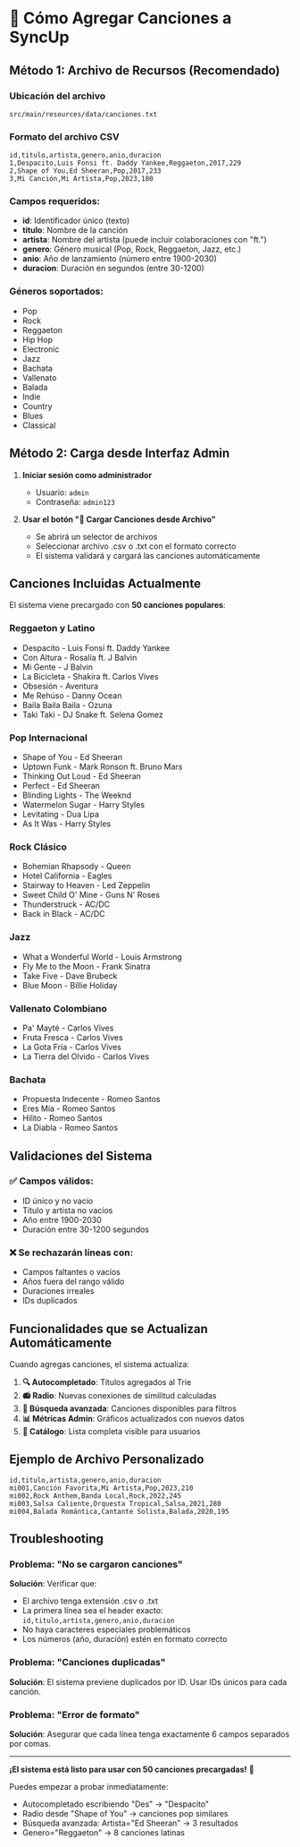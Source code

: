 # 🎵 Cómo Agregar Canciones a SyncUp

## Método 1: Archivo de Recursos (Recomendado)

### Ubicación del archivo
```
src/main/resources/data/canciones.txt
```

### Formato del archivo CSV
```
id,titulo,artista,genero,anio,duracion
1,Despacito,Luis Fonsi ft. Daddy Yankee,Reggaeton,2017,229
2,Shape of You,Ed Sheeran,Pop,2017,233
3,Mi Canción,Mi Artista,Pop,2023,180
```

### Campos requeridos:
- **id**: Identificador único (texto)
- **titulo**: Nombre de la canción
- **artista**: Nombre del artista (puede incluir colaboraciones con "ft.")
- **genero**: Género musical (Pop, Rock, Reggaeton, Jazz, etc.)
- **anio**: Año de lanzamiento (número entre 1900-2030)
- **duracion**: Duración en segundos (entre 30-1200)

### Géneros soportados:
- Pop
- Rock  
- Reggaeton
- Hip Hop
- Electronic
- Jazz
- Bachata
- Vallenato
- Balada
- Indie
- Country
- Blues
- Classical

## Método 2: Carga desde Interfaz Admin

1. **Iniciar sesión como administrador**
   - Usuario: `admin`
   - Contraseña: `admin123`

2. **Usar el botón "📁 Cargar Canciones desde Archivo"**
   - Se abrirá un selector de archivos
   - Seleccionar archivo .csv o .txt con el formato correcto
   - El sistema validará y cargará las canciones automáticamente

## Canciones Incluidas Actualmente

El sistema viene precargado con **50 canciones populares**:

### Reggaeton y Latino
- Despacito - Luis Fonsi ft. Daddy Yankee
- Con Altura - Rosalía ft. J Balvin  
- Mi Gente - J Balvin
- La Bicicleta - Shakira ft. Carlos Vives
- Obsesión - Aventura
- Me Rehúso - Danny Ocean
- Baila Baila Baila - Ozuna
- Taki Taki - DJ Snake ft. Selena Gomez

### Pop Internacional
- Shape of You - Ed Sheeran
- Uptown Funk - Mark Ronson ft. Bruno Mars
- Thinking Out Loud - Ed Sheeran
- Perfect - Ed Sheeran
- Blinding Lights - The Weeknd
- Watermelon Sugar - Harry Styles
- Levitating - Dua Lipa
- As It Was - Harry Styles

### Rock Clásico
- Bohemian Rhapsody - Queen
- Hotel California - Eagles
- Stairway to Heaven - Led Zeppelin
- Sweet Child O' Mine - Guns N' Roses
- Thunderstruck - AC/DC
- Back in Black - AC/DC

### Jazz
- What a Wonderful World - Louis Armstrong
- Fly Me to the Moon - Frank Sinatra
- Take Five - Dave Brubeck
- Blue Moon - Billie Holiday

### Vallenato Colombiano
- Pa' Mayté - Carlos Vives
- Fruta Fresca - Carlos Vives
- La Gota Fría - Carlos Vives
- La Tierra del Olvido - Carlos Vives

### Bachata
- Propuesta Indecente - Romeo Santos
- Eres Mía - Romeo Santos
- Hilito - Romeo Santos
- La Diabla - Romeo Santos

## Validaciones del Sistema

### ✅ Campos válidos:
- ID único y no vacío
- Título y artista no vacíos
- Año entre 1900-2030
- Duración entre 30-1200 segundos

### ❌ Se rechazarán líneas con:
- Campos faltantes o vacíos
- Años fuera del rango válido
- Duraciones irreales
- IDs duplicados

## Funcionalidades que se Actualizan Automáticamente

Cuando agregas canciones, el sistema actualiza:

1. **🔍 Autocompletado**: Títulos agregados al Trie
2. **📻 Radio**: Nuevas conexiones de similitud calculadas
3. **🔎 Búsqueda avanzada**: Canciones disponibles para filtros
4. **📊 Métricas Admin**: Gráficos actualizados con nuevos datos
5. **🎵 Catálogo**: Lista completa visible para usuarios

## Ejemplo de Archivo Personalizado

```csv
id,titulo,artista,genero,anio,duracion
mi001,Canción Favorita,Mi Artista,Pop,2023,210
mi002,Rock Anthem,Banda Local,Rock,2022,245
mi003,Salsa Caliente,Orquesta Tropical,Salsa,2021,280
mi004,Balada Romántica,Cantante Solista,Balada,2020,195
```

## Troubleshooting

### Problema: "No se cargaron canciones"
**Solución**: Verificar que:
- El archivo tenga extensión .csv o .txt
- La primera línea sea el header exacto: `id,titulo,artista,genero,anio,duracion`
- No haya caracteres especiales problemáticos
- Los números (año, duración) estén en formato correcto

### Problema: "Canciones duplicadas"
**Solución**: El sistema previene duplicados por ID. Usar IDs únicos para cada canción.

### Problema: "Error de formato"
**Solución**: Asegurar que cada línea tenga exactamente 6 campos separados por comas.

---

**¡El sistema está listo para usar con 50 canciones precargadas!** 🎵

Puedes empezar a probar inmediatamente:
- Autocompletado escribiendo "Des" → "Despacito"
- Radio desde "Shape of You" → canciones pop similares
- Búsqueda avanzada: Artista="Ed Sheeran" → 3 resultados
- Genero="Reggaeton" → 8 canciones latinas